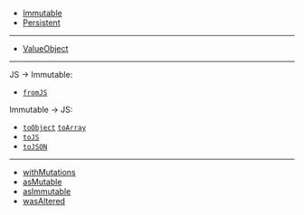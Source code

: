 - [Immutable](https://en.wikipedia.org/wiki/Immutable_object)
- [Persistent](https://en.wikipedia.org/wiki/Persistent_data_structure)

---

- [ValueObject](https://en.wikipedia.org/wiki/Value_object)

---

JS → Immutable:

- [`fromJS`](https://facebook.github.io/immutable-js/docs/#/fromJS)

Immutable → JS:

- [`toObject`](https://facebook.github.io/immutable-js/docs/#/Collection/toObject) [`toArray`](https://facebook.github.io/immutable-js/docs/#/Collection/toArray)
- [`toJS`](https://facebook.github.io/immutable-js/docs/#/Collection/toJS)
- [`toJSON`](https://facebook.github.io/immutable-js/docs/#/Collection/toJSON)

---

- [withMutations](https://facebook.github.io/immutable-js/docs/#/Map/withMutations)
- [asMutable](https://facebook.github.io/immutable-js/docs/#/Map/asMutable)
- [asImmutable](https://facebook.github.io/immutable-js/docs/#/Map/asImmutable)
- [wasAltered](https://facebook.github.io/immutable-js/docs/#/Map/wasAltered)
